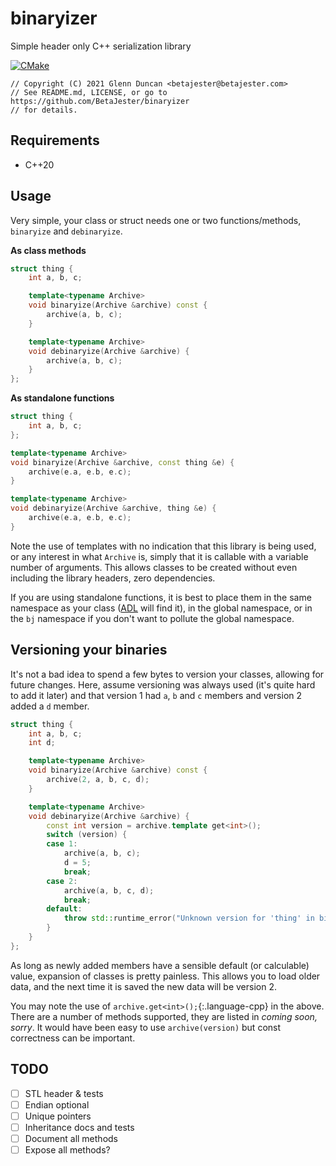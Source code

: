 # binaryizer
Simple header only C++ serialization library

[![CMake](https://github.com/BetaJester/binaryizer/actions/workflows/cmake.yml/badge.svg)](https://github.com/BetaJester/binaryizer/actions/workflows/cmake.yml)

```
// Copyright (C) 2021 Glenn Duncan <betajester@betajester.com>
// See README.md, LICENSE, or go to https://github.com/BetaJester/binaryizer
// for details.
```

## Requirements

* C++20

## Usage

Very simple, your class or struct needs one or two functions/methods, `binaryize` and `debinaryize`. 

**As class methods**

```cpp
struct thing {
	int a, b, c;

    template<typename Archive>
    void binaryize(Archive &archive) const {
        archive(a, b, c);
    }

    template<typename Archive>
    void debinaryize(Archive &archive) {
        archive(a, b, c);
    }
};
```

**As standalone functions**

```cpp
struct thing {
    int a, b, c;
};

template<typename Archive>
void binaryize(Archive &archive, const thing &e) {
    archive(e.a, e.b, e.c);
}

template<typename Archive>
void debinaryize(Archive &archive, thing &e) {
    archive(e.a, e.b, e.c);
}
```

Note the use of templates with no indication that this library is being used, or any interest in what `Archive` is, simply that it is callable with a variable number of arguments. This allows classes to be created without even including the library headers, zero dependencies.

If you are using standalone functions, it is best to place them in the same namespace as your class ([ADL](https://en.cppreference.com/w/cpp/language/adl) will find it), in the global namespace, or in the `bj` namespace if you don't want to pollute the global namespace.

## Versioning your binaries

It's not a bad idea to spend a few bytes to version your classes, allowing for future changes. Here, assume versioning was always used (it's quite hard to add it later) and that version 1 had `a`, `b` and `c` members and version 2 added a `d` member.

```cpp
struct thing {
    int a, b, c;
    int d;

    template<typename Archive>
    void binaryize(Archive &archive) const {
        archive(2, a, b, c, d);
    }

    template<typename Archive>
    void debinaryize(Archive &archive) {
        const int version = archive.template get<int>();
        switch (version) {
        case 1: 
            archive(a, b, c);
            d = 5;
            break;
        case 2:
            archive(a, b, c, d);
            break;
        default:
            throw std::runtime_error("Unknown version for 'thing' in binary");
        }
    }
};
```

As long as newly added members have a sensible default (or calculable) value, expansion of classes is pretty painless. This allows you to load older data, and the next time it is saved the new data will be version 2.

You may note the use of `archive.get<int>();`{:.language-cpp} in the above. There are a number of methods supported, they are listed in *coming soon, sorry*. It would have been easy to use `archive(version)` but const correctness can be important.



## TODO

- [ ] STL header & tests
- [ ] Endian optional
- [ ] Unique pointers
- [ ] Inheritance docs and tests
- [ ] Document all methods
- [ ] Expose all methods?